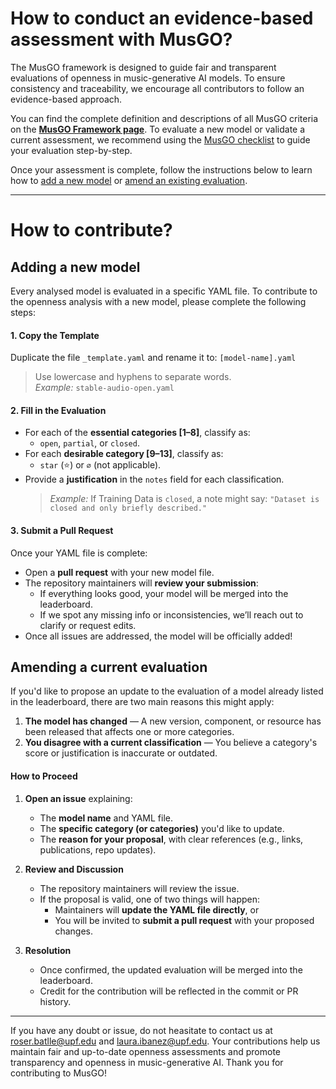 
# How to conduct an evidence-based assessment with MusGO? 

The MusGO framework is designed to guide fair and transparent evaluations of openness in music-generative AI models. To ensure consistency and traceability, we encourage all contributors to follow an evidence-based approach.

You can find the complete definition and descriptions of all MusGO criteria on the [**MusGO Framework page**](https://roserbatlleroca.github.io/MusGO_framework/framework.html). To evaluate a new model or validate a current assessment, we recommend using the [MusGO checklist](https://roserbatlleroca.github.io/MusGO_framework/checklist.html) to guide your evaluation step-by-step. 

Once your assessment is complete, follow the instructions below to learn how to [add a new model](#adding-a-new-model) or [amend an existing evaluation](#amending-a-current-evaluation).


---

# How to contribute? 

## Adding a new model

Every analysed model is evaluated in a specific YAML file. To contribute to the openness analysis with a new model, please complete the following steps: 

#### 1. **Copy the Template**

Duplicate the file `_template.yaml` and rename it to:  `[model-name].yaml`  
> Use lowercase and hyphens to separate words.  
> _Example:_ `stable-audio-open.yaml`

#### 2. **Fill in the Evaluation**

- For each of the **essential categories [1–8]**, classify as:
  - `open`, `partial`, or `closed`.
- For each **desirable category [9–13]**, classify as:
  - `star` (⭐) or `∅` (not applicable).
- Provide a **justification** in the `notes` field for each classification.  
  > _Example:_  If Training Data is `closed`, a note might say:  `"Dataset is closed and only briefly described."`

#### 3. **Submit a Pull Request**

Once your YAML file is complete:

- Open a **pull request** with your new model file.
- The repository maintainers will **review your submission**:
  - If everything looks good, your model will be merged into the leaderboard.
  - If we spot any missing info or inconsistencies, we’ll reach out to clarify or request edits.
- Once all issues are addressed, the model will be officially added!


## Amending a current evaluation 


If you'd like to propose an update to the evaluation of a model already listed in the leaderboard, there are two main reasons this might apply:

1. **The model has changed** — A new version, component, or resource has been released that affects one or more categories.
2. **You disagree with a current classification** — You believe a category's score or justification is inaccurate or outdated.


#### How to Proceed

1. **Open an issue** explaining:
   - The **model name** and YAML file.
   - The **specific category (or categories)** you'd like to update.
   - The **reason for your proposal**, with clear references (e.g., links, publications, repo updates).
  
2. **Review and Discussion**
   - The repository maintainers will review the issue.
   - If the proposal is valid, one of two things will happen:
     - Maintainers will **update the YAML file directly**, or
     - You will be invited to **submit a pull request** with your proposed changes.

3. **Resolution**
   - Once confirmed, the updated evaluation will be merged into the leaderboard.
   - Credit for the contribution will be reflected in the commit or PR history.

---

If you have any doubt or issue, do not heasitate to contact us at [roser.batlle@upf.edu](mailto:roser.batlle@upf.edu) and [laura.ibanez@upf.edu](mailto:laura.ibanez@upf.edu). Your contributions help us maintain fair and up-to-date openness assessments and promote transparency and openness in music-generative AI. Thank you for contributing to MusGO!
